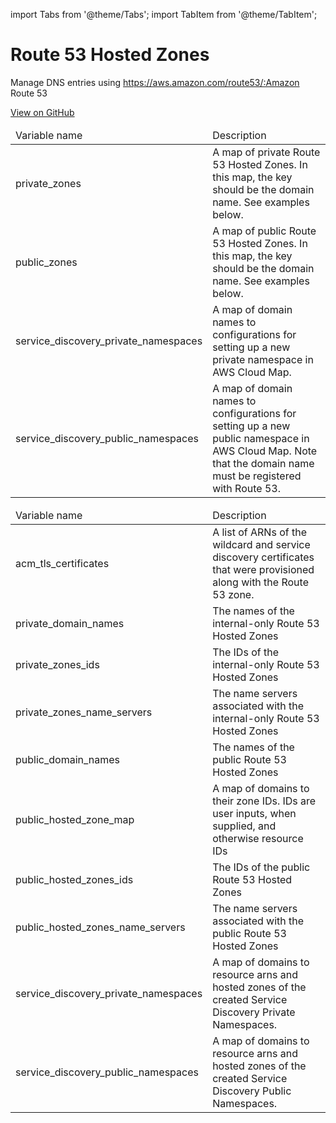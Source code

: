 import Tabs from '@theme/Tabs';
import TabItem from '@theme/TabItem';

# Route 53 Hosted Zones

Manage DNS entries using https://aws.amazon.com/route53/:Amazon Route 53

<a href="https://github.com/gruntwork-io/terraform-aws-service-catalog/tree/master/modules/networking/route53" class="link-button">View on GitHub</a>

<Tabs>
  <TabItem value="inputs" label="Inputs" default>
    <table>
        <thead>
            <tr>
                <td>Variable name</td>
                <td>Description</td>
            </tr>
        </thead>
        <tbody>
            <tr>
        <td>private_zones</td>
        <td>A map of private Route 53 Hosted Zones. In this map, the key should be the domain name. See examples below.</td>
    </tr><tr>
        <td>public_zones</td>
        <td>A map of public Route 53 Hosted Zones. In this map, the key should be the domain name. See examples below.</td>
    </tr><tr>
        <td>service_discovery_private_namespaces</td>
        <td>A map of domain names to configurations for setting up a new private namespace in AWS Cloud Map.</td>
    </tr><tr>
        <td>service_discovery_public_namespaces</td>
        <td>A map of domain names to configurations for setting up a new public namespace in AWS Cloud Map. Note that the domain name must be registered with Route 53.</td>
    </tr>
        </tbody>
    </table>
  </TabItem>
  <TabItem value="outputs" label="Outputs">
    <table>
        <thead>
            <tr>
                <td>Variable name</td>
                <td>Description</td>
            </tr>
        </thead>
        <tbody>
            <tr>
        <td>acm_tls_certificates</td>
        <td>A list of ARNs of the wildcard and service discovery certificates that were provisioned along with the Route 53 zone.</td>
    </tr><tr>
        <td>private_domain_names</td>
        <td>The names of the internal-only Route 53 Hosted Zones</td>
    </tr><tr>
        <td>private_zones_ids</td>
        <td>The IDs of the internal-only Route 53 Hosted Zones</td>
    </tr><tr>
        <td>private_zones_name_servers</td>
        <td>The name servers associated with the internal-only Route 53 Hosted Zones</td>
    </tr><tr>
        <td>public_domain_names</td>
        <td>The names of the public Route 53 Hosted Zones</td>
    </tr><tr>
        <td>public_hosted_zone_map</td>
        <td>A map of domains to their zone IDs. IDs are user inputs, when supplied, and otherwise resource IDs</td>
    </tr><tr>
        <td>public_hosted_zones_ids</td>
        <td>The IDs of the public Route 53 Hosted Zones</td>
    </tr><tr>
        <td>public_hosted_zones_name_servers</td>
        <td>The name servers associated with the public Route 53 Hosted Zones</td>
    </tr><tr>
        <td>service_discovery_private_namespaces</td>
        <td>A map of domains to resource arns and hosted zones of the created Service Discovery Private Namespaces.</td>
    </tr><tr>
        <td>service_discovery_public_namespaces</td>
        <td>A map of domains to resource arns and hosted zones of the created Service Discovery Public Namespaces.</td>
    </tr>
        </tbody>
    </table>
  </TabItem>
</Tabs>


<!-- ##DOCS-SOURCER-START
{"sourcePlugin":"Service Catalog Reference","hash":"d82c9bcdbf18b8462d7cd6238c46998a"}
##DOCS-SOURCER-END -->
